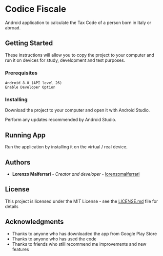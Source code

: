# Codice Fiscale

Android application to calculate the Tax Code of a person born in Italy or abroad.

## Getting Started

These instructions will allow you to copy the project to your computer and run it on devices for study, development and test purposes.

### Prerequisites

```
Android 8.0 (API level 26)
Enable Developer Option
```

### Installing

Download the project to your computer and open it with Android Studio.

Perform any updates recommended by Android Studio.

## Running App

Run the application by installing it on the virtual / real device.

## Authors

* **Lorenzo Malferrari** - *Creator and developer* - [lorenzomalferrari](https://github.com/lorenzomalferrari)

## License

This project is licensed under the MIT License - see the [LICENSE.md](LICENSE.md) file for details

## Acknowledgments

* Thanks to anyone who has downloaded the app from Google Play Store
* Thanks to anyone who has used the code
* Thanks to friends who still recommend me improvements and new features
